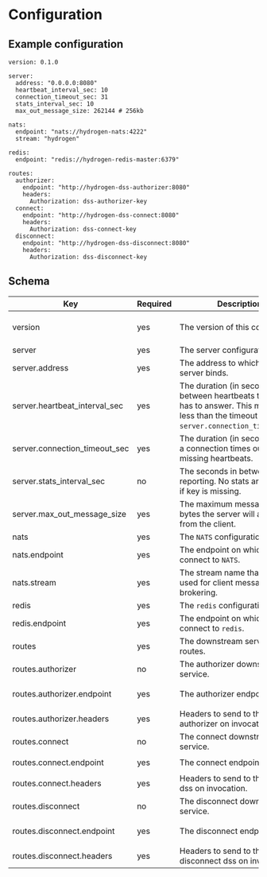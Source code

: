 # Configuration

## Example configuration

```
version: 0.1.0

server:
  address: "0.0.0.0:8080"
  heartbeat_interval_sec: 10
  connection_timeout_sec: 31
  stats_interval_sec: 10
  max_out_message_size: 262144 # 256kb

nats:
  endpoint: "nats://hydrogen-nats:4222"
  stream: "hydrogen"

redis:
  endpoint: "redis://hydrogen-redis-master:6379"

routes:
  authorizer:
    endpoint: "http://hydrogen-dss-authorizer:8080"
    headers:
      Authorization: dss-authorizer-key
  connect:
    endpoint: "http://hydrogen-dss-connect:8080"
    headers:
      Authorization: dss-connect-key
  disconnect:
    endpoint: "http://hydrogen-dss-disconnect:8080"
    headers:
      Authorization: dss-disconnect-key
```

## Schema

|Key|Required|Description|Type|Example|
|-- |-- |-- |-- |-- |
|version|yes|The version of this config.|semver v2 compatible string|`1.0.0`|
|server|yes|The server configuration.|object||
|server.address|yes|The address to which the server binds.|$host:$port string|`0.0.0.0:8080`|
|server.heartbeat_interval_sec|yes|The duration (in seconds) between heartbeats the client has to answer. This must be less than the timeout duration `server.connection_timeout_sec`.|u16|`30`|
|server.connection_timeout_sec|yes|The duration (in seconds) when a connection times out after missing heartbeats.|u16|`60`|
|server.stats_interval_sec|no|The seconds in between stats reporting. No stats are reported if key is missing.|u16|`30`|
|server.max_out_message_size|yes|The maximum message size in bytes the server will accept from the client.|u64|`262144` (=256*1024)|
|nats|yes|The `NATS` configuration.|object||
|nats.endpoint|yes|The endpoint on which to connect to `NATS`.|URL string|`nats://hydrogen-nats:4222`|
|nats.stream|yes|The stream name that will be used for client message brokering.|string|`hydrogen`|
|redis|yes|The `redis` configuration.|object||
|redis.endpoint|yes|The endpoint on which to connect to `redis`.|URL string|`redis://hydrogen-redis-master:6379`|
|routes|yes|The downstream service routes.|object||
|routes.authorizer|no|The authorizer downstream service.|object||
|routes.authorizer.endpoint|yes|The authorizer endpoint.|URL string|`http://hydrogen-dss-authorizer:8080`|
|routes.authorizer.headers|yes|Headers to send to the authorizer on invocation.|Map<String, String>||
|routes.connect|no|The connect downstream service.|object||
|routes.connect.endpoint|yes|The connect endpoint.|URL string|`http://hydrogen-dss-connect:8080`|
|routes.connect.headers|yes|Headers to send to the connect dss on invocation.|Map<String, String>||
|routes.disconnect|no|The disconnect downstream service.|object||
|routes.disconnect.endpoint|yes|The disconnect endpoint.|URL string|`http://hydrogen-dss-disconnect:8080`|
|routes.disconnect.headers|yes|Headers to send to the disconnect dss on invocation.|Map<String, String>||
